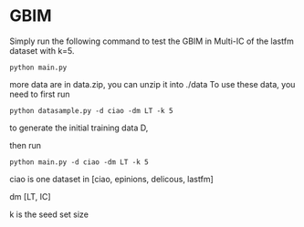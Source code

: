 # GBIM

Simply run the following command to 
test the GBIM in Multi-IC of the lastfm dataset with k=5.   
```
python main.py
```

more data are in data.zip, you can unzip it into ./data
To use these data, you need to first run
```
python datasample.py -d ciao -dm LT -k 5
```
to generate the initial training data D,

then run
```
python main.py -d ciao -dm LT -k 5
```
ciao is one dataset in [ciao, epinions, delicous, lastfm]

dm [LT, IC]

k is the seed set size